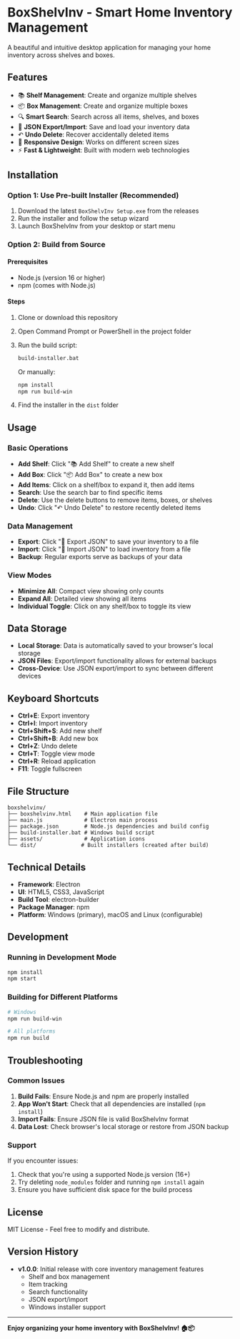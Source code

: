 # BoxShelvInv - Smart Home Inventory Management

A beautiful and intuitive desktop application for managing your home inventory across shelves and boxes.

## Features

- 📚 **Shelf Management**: Create and organize multiple shelves
- 📦 **Box Management**: Create and organize multiple boxes  
- 🔍 **Smart Search**: Search across all items, shelves, and boxes
- 💾 **JSON Export/Import**: Save and load your inventory data
- ↶ **Undo Delete**: Recover accidentally deleted items
- 📱 **Responsive Design**: Works on different screen sizes
- ⚡ **Fast & Lightweight**: Built with modern web technologies

## Installation

### Option 1: Use Pre-built Installer (Recommended)
1. Download the latest `BoxShelvInv Setup.exe` from the releases
2. Run the installer and follow the setup wizard
3. Launch BoxShelvInv from your desktop or start menu

### Option 2: Build from Source

#### Prerequisites
- Node.js (version 16 or higher)
- npm (comes with Node.js)

#### Steps
1. Clone or download this repository
2. Open Command Prompt or PowerShell in the project folder
3. Run the build script:
   ```bash
   build-installer.bat
   ```
   
   Or manually:
   ```bash
   npm install
   npm run build-win
   ```

4. Find the installer in the `dist` folder

## Usage

### Basic Operations
- **Add Shelf**: Click "📚 Add Shelf" to create a new shelf
- **Add Box**: Click "📦 Add Box" to create a new box
- **Add Items**: Click on a shelf/box to expand it, then add items
- **Search**: Use the search bar to find specific items
- **Delete**: Use the delete buttons to remove items, boxes, or shelves
- **Undo**: Click "↶ Undo Delete" to restore recently deleted items

### Data Management
- **Export**: Click "💾 Export JSON" to save your inventory to a file
- **Import**: Click "📁 Import JSON" to load inventory from a file
- **Backup**: Regular exports serve as backups of your data

### View Modes
- **Minimize All**: Compact view showing only counts
- **Expand All**: Detailed view showing all items
- **Individual Toggle**: Click on any shelf/box to toggle its view

## Data Storage

- **Local Storage**: Data is automatically saved to your browser's local storage
- **JSON Files**: Export/import functionality allows for external backups
- **Cross-Device**: Use JSON export/import to sync between different devices

## Keyboard Shortcuts

- **Ctrl+E**: Export inventory
- **Ctrl+I**: Import inventory
- **Ctrl+Shift+S**: Add new shelf
- **Ctrl+Shift+B**: Add new box
- **Ctrl+Z**: Undo delete
- **Ctrl+T**: Toggle view mode
- **Ctrl+R**: Reload application
- **F11**: Toggle fullscreen

## File Structure

```
boxshelvinv/
├── boxshelvinv.html    # Main application file
├── main.js             # Electron main process
├── package.json        # Node.js dependencies and build config
├── build-installer.bat # Windows build script
├── assets/             # Application icons
└── dist/              # Built installers (created after build)
```

## Technical Details

- **Framework**: Electron
- **UI**: HTML5, CSS3, JavaScript
- **Build Tool**: electron-builder
- **Package Manager**: npm
- **Platform**: Windows (primary), macOS and Linux (configurable)

## Development

### Running in Development Mode
```bash
npm install
npm start
```

### Building for Different Platforms
```bash
# Windows
npm run build-win

# All platforms
npm run build
```

## Troubleshooting

### Common Issues
1. **Build Fails**: Ensure Node.js and npm are properly installed
2. **App Won't Start**: Check that all dependencies are installed (`npm install`)
3. **Import Fails**: Ensure JSON file is valid BoxShelvInv format
4. **Data Lost**: Check browser's local storage or restore from JSON backup

### Support
If you encounter issues:
1. Check that you're using a supported Node.js version (16+)
2. Try deleting `node_modules` folder and running `npm install` again
3. Ensure you have sufficient disk space for the build process

## License

MIT License - Feel free to modify and distribute.

## Version History

- **v1.0.0**: Initial release with core inventory management features
  - Shelf and box management
  - Item tracking
  - Search functionality
  - JSON export/import
  - Windows installer support

---

**Enjoy organizing your home inventory with BoxShelvInv! 🏠📦**